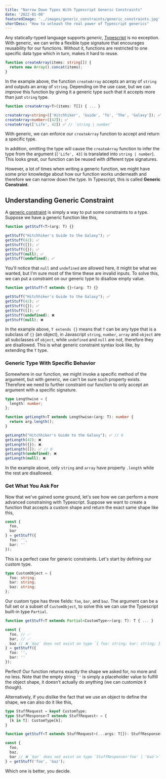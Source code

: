 ```yaml
---
title: "Narrow Down Types With Typescript Generic Constraints"
date: '2022-01-08'
featuredImage: '../images/generic_constraints/generic_constraints.jpg'
shortDesc: "How to unleash the real power of Typescript generics"
---
```


Any statically-typed language supports *generic*, [Typescript](https://www.typescriptlang.org/) is no exception. With generic, we can write a flexible type signature that encourages reusability for our functions. Without it, functions are restricted to one specific data type which in turn, makes it hard to reuse.

```ts
function createArray(items: string[]) {
  return new Array().concat(items);
}
```

In the example above, the function `createArray` accepts an array of `string` and outputs an array of `string`. Depending on the use case, but we can *improve* this function by giving it a generic type such that it accepts more than just `string` type.

```ts
function createArray<T>(items: T[]) { ... }

createArray<string>(['Hitchhiker', 'Guide', 'To', 'The', 'Galaxy']); ✅
createArray<number>([42]); ✅
createArray(['Life', 42]) ✅ // `string | number`
```

With generic, we can enforce our `createArray` function to accept and return a specific type.

In addition, omitting the type will cause the `createArray` function to infer the type from the argument (`['Life', 43]` is translated into `string | number`). This looks great, our function can be reused with different type signatures.

However, a lot of times when writing a generic function, we might have some prior knowledge about how our function works underneath and therefore we can narrow down the type. In Typescript, this is called **Generic Constraint**.

## Understanding Generic Constraint
A [generic constraint](https://www.typescriptlang.org/docs/handbook/2/generics.html#generic-constraints) is simply a way to put some constraints to a type. Suppose we have a generic function like this,
```ts
function getStuff<T>(arg: T) {}

getStuff("Hitchhiker's Guide to the Galaxy"); ✅
getStuff(42); ✅
getStuff([]); ✅
getStuff({}); ✅
getStuff(null); ✅
getStuff(undefined); ✅
```

You'll notice that `null` and `undefined` are allowed here, it might be what we wanted, but I'm sure most of the time these are invalid inputs. To solve this, we can put a constraint on our generic type to disallow empty value.

```ts
function getStuff<T extends {}>(arg: T) {}

getStuff("Hitchhiker's Guide to the Galaxy"); ✅
getStuff(42); ✅
getStuff({}); ✅
getStuff([]); ✅
getStuff(undefined); ❌
getStuff(null); ❌
```

In the example above, `T extends {}` means that `T` can be any type that is a subclass of `{}` (an object), in Javascript `string`, `number`, `array` and `object` are all subclasses of `object`, while `undefined` and `null` are not, therefore they are disallowed. This is what generic constraint syntax look like, by extending the `T` type.

### Generic Type With Specific Behavior
Somewhere in our function, we might invoke a specific method of the argument, but with generic, we can't be sure such property exists. Therefore we need to further constraint our function to only accept an argument with a specific signature.

```ts
type Lengthwise = {
  length: number;
};

function getLength<T extends Lengthwise>(arg: T): number {
  return arg.length();
}

getLength("Hitchhiker's Guide to the Galaxy"); ✅ // 6
getLength(42); ❌
getLength({}); ❌
getLength([]); ✅ // 0
getLength(undefined); ❌
getLength(null); ❌
```

In the example above, only `string` and `array` have property `.length` while the rest are disallowed.

### Get What You Ask For
Now that we've gained some ground, let's see how we can perform a more advanced constraining with Typescript. Suppose we want to create a function that accepts a custom shape and return the exact same shape like this, 

```ts
const {
  foo,
  bar
} = getStuff({
  foo: '',
  bar: ''
});
```

This is a perfect case for generic constraints. Let's start by defining our custom type.

```ts
type CustomObject = {
  foo: string;
  bar: string;
  baz: string;
};
```

Our custom type has three fields: `foo`, `bar`, and `baz`. The argument can be a full set or a subset of `CustomObject`, to solve this we can use the Typescript built-in type `Partial`.

```ts
function getStuff<T extends Partial<CustomType>>(arg: T): T { ... }

const {
  foo, // ✅ 
  bar, // ✅
  baz // ❌ `baz` does not exist on type `{ foo: string; bar: string; }`
} = getStuff({
  foo: '',
  bar: ''
});
```

Perfect! Our function returns exactly the shape we asked for, no more and no less. Note that the empty string `''` is simply a placeholder value to fulfill the object shape, it doesn't actually do anything (we can customize it though).

Alternatively, if you dislike the fact that we use an object to define the shape, we can also do it like this,

```ts
type StuffRequest = keyof CustomType;
type StuffResponse<T extends StuffRequest> = {
  [k in T]: CustomType[k];
}

function getStuff<T extends StuffRequest>(...args: T[]): StuffResponse<T> { ... }

const {
  foo,
  baz,
  bar // ❌ `bar` does not exist on type `StuffResponse<'foo' | 'baz'>`
} = getStuff('foo', 'baz');
```

Which one is better, you decide.
